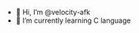 - 👋 Hi, I’m @velocity-afk
- 🌱 I’m currently learning C language

<!---
velocity-afk/velocity-afk is a ✨ special ✨ repository because its `README.md` (this file) appears on your GitHub profile.
You can click the Preview link to take a look at your changes.
--->

